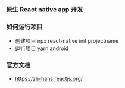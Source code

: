 ### 原生 React native app 开发

### 如何运行项目

- 创建项目 npx react-native init projectname
- 运行项目 yarn android

### 官方文档

- https://zh-hans.reactjs.org/
